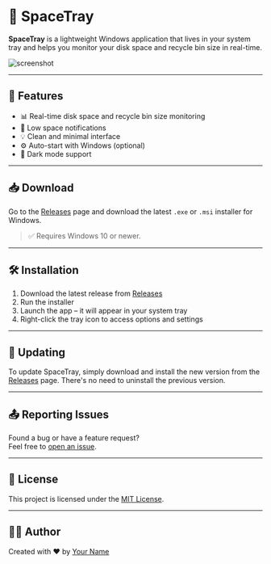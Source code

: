 # 🚀 SpaceTray

**SpaceTray** is a lightweight Windows application that lives in your system tray and helps you monitor your disk space and recycle bin size in real-time.

![screenshot]()

---

## 🧩 Features

- 📊 Real-time disk space and recycle bin size monitoring
- 🔔 Low space notifications
- 💡 Clean and minimal interface
- ⚙️ Auto-start with Windows (optional)
- 🌙 Dark mode support

---

## 📥 Download

Go to the [Releases](https://github.com/PlayBurg-Net/SpaceTray/releases) page and download the latest `.exe` or `.msi` installer for Windows.

> ✅ Requires Windows 10 or newer.

---

## 🛠 Installation

1. Download the latest release from [Releases](https://github.com/PlayBurg-Net/SpaceTray/releases)
2. Run the installer
3. Launch the app – it will appear in your system tray
4. Right-click the tray icon to access options and settings

---

## 🔄 Updating

To update SpaceTray, simply download and install the new version from the [Releases](https://github.com/PlayBurg-Net/SpaceTray/releases) page. There's no need to uninstall the previous version.

---

## 📤 Reporting Issues

Found a bug or have a feature request?  
Feel free to [open an issue](https://github.com/PlayBurg-Net/SpaceTray/issues).

---

## 📃 License

This project is licensed under the [MIT License](LICENSE).

---

## 👨‍💻 Author

Created with ❤️ by [Your Name](https://github.com/PlayBurg-Net)

